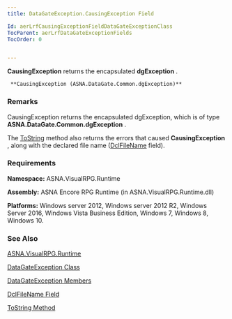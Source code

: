 ```yaml
---
title: DataGateException.CausingException Field

Id: aerLrfCausingExceptionFieldDataGateExceptionClass
TocParent: aerLrfDataGateExceptionFields
TocOrder: 0


---
```


**CausingException** returns the encapsulated **dgException** . 

```
 **CausingException (ASNA.DataGate.Common.dgException)** 
```

### Remarks
CausingException returns the encapsulated dgException, which is of type **ASNA.DataGate.Common.dgException** . 

The [ToString](ToString_Method_DGEClass.html) method also returns the errors that caused **CausingException** , along with the declared file name ([DclFileName](ecrLrfDclFileNameFieldDataGateExceptionClass.html) field). 

### Requirements
**Namespace:** ASNA.VisualRPG.Runtime 

**Assembly:** ASNA Encore RPG Runtime (in ASNA.VisualRPG.Runtime.dll) 

**Platforms:** Windows server 2012, Windows server 2012 R2, Windows Server 2016, Windows Vista Business Edition, Windows 7, Windows 8, Windows 10. 

### See Also
[ASNA.VisualRPG.Runtime](ecrLrfRuntimeNamespace.html)

[DataGateException Class](ecrLrfDataGateExceptionClass.html)

[DataGateException Members](ecrLrfDataGateExceptionMembers.html)

[DclFileName Field](ecrLrfDclFileNameFieldDataGateExceptionClass.html)

[ToString Method](ToString_Method_DGEClass.html) 
